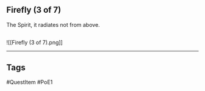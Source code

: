 ## Firefly (3 of 7)
The Spirit, it radiates not from above.
## 
![[Firefly (3 of 7).png]]

---
## Tags
#QuestItem
#PoE1